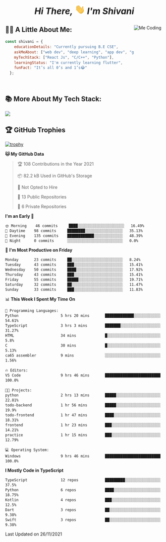 # <p align="center">️ _Hi There, <img src="https://raw.githubusercontent.com/SanjayDevTech/SanjayDevTech/master/assets/wave.gif" alt="waving hand" width="33px"> I'm Shivani_</p>

<img align="right" alt="Me Coding" height="200" src="https://media.giphy.com/media/L1R1tvI9svkIWwpVYr/giphy.gif">

## 👩‍💻 **A Little About Me:**
```jsx
const shivani = {
    educationDetails: "Currently pursuing B.E CSE",
    askMeAbout: ["web dev", "deep learning", "app dev", "gardening"],
    myTechStack: ["React Js", "C/C++", "Python"],
    learningStatus: "I'm currently learning flutter",
    funFact: "It’s all 0’s and 1’s😂"
  };
```

<br/>

## 📚 **More About My Tech Stack:**

   <img align="center" src="https://github-readme-stats.vercel.app/api/top-langs/?username=shivu-srk&layout=compact&theme=vue-dark"/>
   <br/>
   
## 🏆 GitHub Trophies

[![trophy](https://github-profile-trophy.vercel.app/?username=shivu-srk&theme=nord&column=7)](https://github.com/ryo-ma/github-profile-trophy)

<!--START_SECTION:waka-->
**🐱 My GitHub Data** 

> 🏆 108 Contributions in the Year 2021
 > 
> 📦 82.2 kB Used in GitHub's Storage 
 > 
> 🚫 Not Opted to Hire
 > 
> 📜 13 Public Repositories 
 > 
> 🔑 6 Private Repositories  
 > 
**I'm an Early 🐤** 

```text
🌞 Morning    46 commits     ████░░░░░░░░░░░░░░░░░░░░░   16.49% 
🌆 Daytime    98 commits     ████████░░░░░░░░░░░░░░░░░   35.13% 
🌃 Evening    135 commits    ████████████░░░░░░░░░░░░░   48.39% 
🌙 Night      0 commits      ░░░░░░░░░░░░░░░░░░░░░░░░░   0.0%

```
📅 **I'm Most Productive on Friday** 

```text
Monday       23 commits     ██░░░░░░░░░░░░░░░░░░░░░░░   8.24% 
Tuesday      43 commits     ███░░░░░░░░░░░░░░░░░░░░░░   15.41% 
Wednesday    50 commits     ████░░░░░░░░░░░░░░░░░░░░░   17.92% 
Thursday     43 commits     ███░░░░░░░░░░░░░░░░░░░░░░   15.41% 
Friday       55 commits     █████░░░░░░░░░░░░░░░░░░░░   19.71% 
Saturday     32 commits     ██░░░░░░░░░░░░░░░░░░░░░░░   11.47% 
Sunday       33 commits     ███░░░░░░░░░░░░░░░░░░░░░░   11.83%

```


📊 **This Week I Spent My Time On** 

```text
💬 Programming Languages: 
Python                   5 hrs 20 mins       █████████████░░░░░░░░░░░░   54.61% 
TypeScript               3 hrs 3 mins        ███████░░░░░░░░░░░░░░░░░░   31.27% 
HTML                     34 mins             █░░░░░░░░░░░░░░░░░░░░░░░░   5.8% 
C                        30 mins             █░░░░░░░░░░░░░░░░░░░░░░░░   5.13% 
ca65 assembler           9 mins              ░░░░░░░░░░░░░░░░░░░░░░░░░   1.56%

🔥 Editors: 
VS Code                  9 hrs 46 mins       █████████████████████████   100.0%

🐱‍💻 Projects: 
python                   2 hrs 13 mins       █████░░░░░░░░░░░░░░░░░░░░   22.81% 
todo-backend             1 hr 56 mins        █████░░░░░░░░░░░░░░░░░░░░   19.9% 
todo-frontend            1 hr 47 mins        ████░░░░░░░░░░░░░░░░░░░░░   18.31% 
frontend                 1 hr 23 mins        ███░░░░░░░░░░░░░░░░░░░░░░   14.21% 
practice                 1 hr 15 mins        ███░░░░░░░░░░░░░░░░░░░░░░   12.79%

💻 Operating System: 
Windows                  9 hrs 46 mins       █████████████████████████   100.0%

```

**I Mostly Code in TypeScript** 

```text
TypeScript               12 repos            █████████░░░░░░░░░░░░░░░░   37.5% 
Python                   6 repos             ████░░░░░░░░░░░░░░░░░░░░░   18.75% 
Kotlin                   4 repos             ███░░░░░░░░░░░░░░░░░░░░░░   12.5% 
Dart                     3 repos             ██░░░░░░░░░░░░░░░░░░░░░░░   9.38% 
Swift                    3 repos             ██░░░░░░░░░░░░░░░░░░░░░░░   9.38%

```



 Last Updated on 26/11/2021
<!--END_SECTION:waka-->
